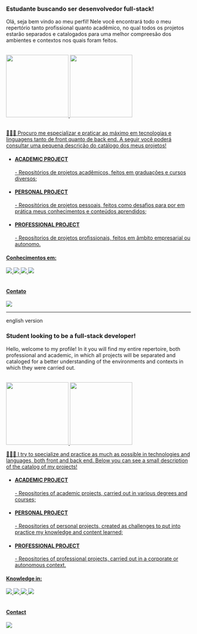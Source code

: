 <h3>Estudante buscando ser desenvolvedor full-stack!</h3>
<p> Olá, seja bem vindo ao meu perfil! Nele você encontrará todo o meu repertório tanto profissional quanto acadêmico, no qual todos os projetos estarão separados e catalogados para uma melhor compreesão dos ambientes e contextos nos quais foram feitos.</p><br>
<div>
  <a href="https://github.com/Welberrr">
  <img height="170em" src="https://github-readme-stats-eight-theta.vercel.app/api?username=Welberrr&show_icons=true&theme=tokyonight&include_all_commits=true&count_private=true"/>
  <img height="170em" src="https://github-readme-stats-eight-theta.vercel.app/api/top-langs/?username=Welberrr&layout=compact&langs_count=8&theme=tokyonight"/>
</div>
<br>
<p> 🙋🏻‍♂️ Procuro me especializar e praticar ao máximo em tecnologias e linguagens tanto de front quanto de back end. A seguir você poderá consultar uma pequena descrição do catálogo dos meus projetos!</p>
<ul>
  <li> <h4>ACADEMIC PROJECT</h4> - Repositórios de projetos acadêmicos, feitos em graduações e cursos diversos;</li>
  <li> <h4>PERSONAL PROJECT</h4> - Repositórios de projetos pessoais, feitos como desafios para por em prática meus conhecimentos e conteúdos aprendidos;</li>
  <li> <h4>PROFESSIONAL PROJECT</h4> - Reposítorios de projetos profissionais, feitos em âmbito empresarial ou autonomo.</li>
</ul>
<h4>Conhecimentos em:</h4>
<div>
  <img src="https://img.shields.io/badge/HTML-239120?style=for-the-badge&logo=html5&logoColor=white">
  <img src="https://img.shields.io/badge/CSS-239120?&style=for-the-badge&logo=css3&logoColor=white">
  <img src="https://img.shields.io/badge/Java-ED8B00?style=for-the-badge&logo=openjdk&logoColor=white">
    <img src="https://img.shields.io/badge/Python-14354C?style=for-the-badge&logo=python&logoColor=white">
</div>
<br>
<div>
  <h4>Contato</h4>
  <a href="https://www.linkedin.com/in/welber-henrique-rodrigues-costa" target="_blank"><img src=https://img.shields.io/badge/LinkedIn-0077B5?style=for-the-badge&logo=linkedin&logoColor=white target="_blank"></a>
</div>

---------------------

english version

<h3>Student looking to be a full-stack developer!</h3>
<p> Hello, welcome to my profile! In it you will find my entire repertoire, both professional and academic, in which all projects will be separated and cataloged for a better understanding of the environments and contexts in which they were carried out.</p><br>
<div>
  <a href="https://github.com/Welberrr">
  <img height="170em" src="https://github-readme-stats-eight-theta.vercel.app/api?username=Welberrr&show_icons=true&theme=tokyonight&include_all_commits=true&count_private=true"/>
  <img height="170em" src="https://github-readme-stats-eight-theta.vercel.app/api/top-langs/?username=Welberrr&layout=compact&langs_count=8&theme=tokyonight"/>
</div>
<p> 🙋🏻‍♂️ I try to specialize and practice as much as possible in technologies and languages, both front and back end. Below you can see a small description of the catalog of my projects!</p>
<ul>
  <li> <h4>ACADEMIC PROJECT</h4> - Repositories of academic projects, carried out in various degrees and courses;</li>
  <li> <h4>PERSONAL PROJECT</h4> - Repositories of personal projects, created as challenges to put into practice my knowledge and content learned;</li>
  <li> <h4>PROFESSIONAL PROJECT</h4> - Repositories of professional projects, carried out in a corporate or autonomous context.</li>
</ul>
<h4>Knowledge in:</h4>
<div>
  <img src="https://img.shields.io/badge/HTML-239120?style=for-the-badge&logo=html5&logoColor=white">
  <img src="https://img.shields.io/badge/CSS-239120?&style=for-the-badge&logo=css3&logoColor=white">
  <img src="https://img.shields.io/badge/Java-ED8B00?style=for-the-badge&logo=openjdk&logoColor=white">
  <img src="https://img.shields.io/badge/Python-14354C?style=for-the-badge&logo=python&logoColor=white">
</div>
<br>
<div>
<h4>Contact</h4>
  <a href="https://www.linkedin.com/in/welber-henrique-rodrigues-costa" target="_blank"><img src=https://img.shields.io/badge/LinkedIn-0077B5?style=for-the-badge&logo=linkedin&logoColor=white target="_blank"></a>
</div>
